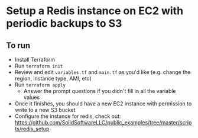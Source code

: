 # Setup a Redis instance on EC2 with periodic backups to S3

## To run

* Install Terraform
* Run `terraform init`
* Review and edit `variables.tf` and `main.tf` as you'd like (e.g. change the region, instance type, AMI, etc)
* Run `terraform apply`
  * Answer the prompt questions if you didn't fill in all the variable values
* Once it finishes, you should have a new EC2 instance with permission to write to a new S3 bucket 
* Configure the instance for redis, check out: https://github.com/SolidSoftwareLLC/public_examples/tree/master/scripts/redis_setup
